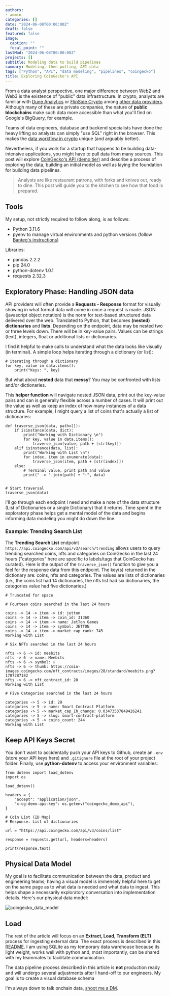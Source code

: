 ```yaml
---
authors:
- admin
categories: []
date: "2024-06-08T00:00:00Z"
draft: false
featured: false
image:
  caption: ""
  focal_point: ""
lastMod: "2024-06-08T00:00:00Z"
projects: []
subtitle: Modeling data to build pipelines
summary: Modeling, then pulling, API data
tags: ["Python", "API", "data modeling", "pipelines", "coingecko"]
title: Exploring CoinGecko's API
---
```


From a data analyst perspective, one major difference between Web2 and Web3 is the existence of "public" data infrastructure. In crypto, analysts are familiar with [Dune Analytics](https://dune.com/) or [FlipSide Crypto](https://flipsidecrypto.xyz/) among [other data providers](https://www.primodata.org/blockchain-data). Although many of these are private companies, the nature of **public blockchains** make such data more accessible than what you'll find on Google's BigQuery, for example. 

Teams of data engineers, database and backend specialists have done the heavy lifting so analysts can simply "use SQL" right in the browser. This makes the [data workflow in crypto](https://read.cryptodatabytes.com/p/2022-guide-to-web3-data-thinking) unique (and arguably better).

Nevertheless, if you work for a startup that happens to be building data-intensive applications, you might have to pull data from many sources. This post will explore [CoinGecko's API (demo tier)](https://www.coingecko.com/en/api) and describe a process of exploring the data, building an initial model as well as laying the foundation for building data pipelines. 

> Analysts are like restaurant patrons, with forks and knives out, ready to dine. This post will guide you to the kitchen to see how that food is prepared. 

## Tools

My setup, not strictly required to follow along, is as follows:

- Python 3.11.6
- pyenv to manage virtual environments and python versions (follow [Banteg's instructions](https://x.com/bantg/status/1677475400048312320?s=20))

Libraries:
- pandas              2.2.2
- pip                 24.0
- python-dotenv       1.0.1
- requests            2.32.3


## Exploratory Phase: Handling JSON data

API providers will often provide a **Requests - Response** format for visually showing in what format data will come in once a request is made. JSON (javascript object notation) is the norm for text-based structured data delivered over the web. Translated to Python, that becomes **(nested) dictionaries** and **lists**. Depending on the endpoint, data may be nested two or three levels down. There will be in key-value pairs. Values can be strings (text), integers, float or additional lists or dictionaries. 

I find it helpful to make calls to understand what the data looks like visually (in terminal). A simple loop helps iterating through a dictionary (or list):

```
# iterating through a dictionary
for key, value in data.items():
    print("Keys: ", key)
```

But what about **nested** data that **messy**? You may be confronted with lists and/or dictionaries. 

This **helper function** will navigate nested JSON data, print out the key-value pairs and can is generally flexible across a number of cases. It will print out the value as well as keep an index of how many instances of a data structure. For example, I might query a list of coins that's actually a list of dictionaries: 

```
def traverse_json(data, path=[]):
    if isinstance(data, dict):
        print("Working with Dictionary \n")
        for key, value in data.items():
            traverse_json(value, path + [str(key)])  
    elif isinstance(data, list):
        print("Working with List \n")
        for index, item in enumerate(data):
            traverse_json(item, path + [str(index)])  
    else:
        # Terminal value, print path and value
        print(" -> ".join(path) + ":", data)


# Start traversal
traverse_json(data)

```

I'll go through each endpoint I need and make a note of the data structure (List of Dictionaries or a single Dictionary) that it returns. Time spent in the exploratory phase helps get a mental model of the data and begins informing data modeling you might do down the line. 

### Example: Trending Search List

The **Trending Search List** endpoint `https://api.coingecko.com/api/v3/search/trending` allows users to query trending searched coins, nfts and categories on CoinGecko in the last 24 hours ("categories" here are specific to labels/tags that CoinGecko has curated). Here is the output of the `traverse_json()` function to give you a feel for the response data from this endpoint. The key(s) returned in the dictionary are: coins, nfts and categories. The values are lists of dictionaries (i.e., the coins list had 14 dictionaries, the nfts list had six dictionaries, the categories value had five dictionaries.)

```
# Truncated for space

# Fourteen coins searched in the last 24 hours

coins -> 14 -> item -> id: jetton
coins -> 14 -> item -> coin_id: 31360
coins -> 14 -> item -> name: JetTon Games
coins -> 14 -> item -> symbol: JETTON
coins -> 14 -> item -> market_cap_rank: 745
Working with List 

# Six NFTs searched in the last 24 hours

nfts -> 6 -> id: meebits
nfts -> 6 -> name: Meebits
nfts -> 6 -> symbol: ⚇
nfts -> 6 -> thumb: https://coin-images.coingecko.com/nft_contracts/images/28/standard/meebits.png?1707287182
nfts -> 6 -> nft_contract_id: 28
Working with List 

# Five Categories searched in the last 24 hours

categories -> 5 -> id: 29
categories -> 5 -> name: Smart Contract Platform
categories -> 5 -> market_cap_1h_change: 0.03473537849426241
categories -> 5 -> slug: smart-contract-platform
categories -> 5 -> coins_count: 244
Working with List 
```

## Keep API Keys Secret

You don't want to accidentally push your API keys to Github,  create an `.env` (store your API keys here) and `.gitignore` file at the root of your project folder. Finally, use **python-dotenv** to access your environment variables:

```
from dotenv import load_dotenv
import os

load_dotenv()

headers = {
    "accept": "application/json",
    "x-cg-demo-api-key": os.getenv("coingecko_demo_api"),
}

# Coin List (ID Map)
# Response: List of dictionaries

url = "https://api.coingecko.com/api/v3/coins/list"

response = requests.get(url, headers=headers)

print(response.text)
```

## Physical Data Model

My goal is to facilitate communication between the data, product and engineering teams; having a visual model is immensely helpful here to get on the same page as to what data is needed and what data to ingest. This helps shape a necessarily exploratory conversation into implementation details. Here's our physical data model:

![coingecko_data_model]("coingecko_data_model.png")



## Load

The rest of the article will focus on an **Extract, Load, Transform (ELT)** process for ingesting external data. The exact process is described in this [README](https://github.com/PaulApivat/RAG/blob/main/coingecko/README.md). I am using SQLite as my temporary data warehouse because its light weight, works well with python and, most importantly, can be shared with my teammates to facilitate communication. 

The data pipeline process described in this article is **not** production ready and will undergo several adjustments after I hand-off to our engineers. 
My goal is to create a visual database schema




I'm always down to talk onchain data, [shoot me a DM](https://twitter.com/paulapivat).